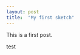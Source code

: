 ```yaml
---
layout: post
title:  "My first sketch"
---
```


This is a first post.

<script src="processing.js" type="text/javascript"></script>
<canvas data-processing-sources="sketches/rain/rain.pde"></canvas>

test

